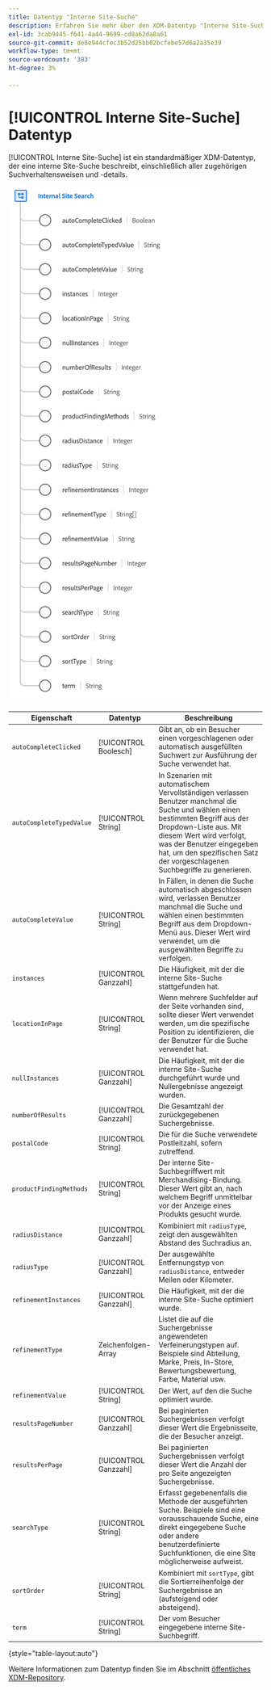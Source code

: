 ```yaml
---
title: Datentyp "Interne Site-Suche"
description: Erfahren Sie mehr über den XDM-Datentyp "Interne Site-Suche".
exl-id: 3cab9445-f641-4a44-9699-cd8a62da8a61
source-git-commit: de8e944cfec3b52d25bb02bcfebe57d6a2a35e39
workflow-type: tm+mt
source-wordcount: '383'
ht-degree: 3%

---
```


# [!UICONTROL Interne Site-Suche] Datentyp

[!UICONTROL Interne Site-Suche] ist ein standardmäßiger XDM-Datentyp, der eine interne Site-Suche beschreibt, einschließlich aller zugehörigen Suchverhaltensweisen und -details.

![](../images/data-types/internal-site-search.png)

| Eigenschaft | Datentyp | Beschreibung |
| --- | --- | --- |
| `autoCompleteClicked` | [!UICONTROL Boolesch] | Gibt an, ob ein Besucher einen vorgeschlagenen oder automatisch ausgefüllten Suchwert zur Ausführung der Suche verwendet hat. |
| `autoCompleteTypedValue` | [!UICONTROL String] | In Szenarien mit automatischem Vervollständigen verlassen Benutzer manchmal die Suche und wählen einen bestimmten Begriff aus der Dropdown-Liste aus. Mit diesem Wert wird verfolgt, was der Benutzer eingegeben hat, um den spezifischen Satz der vorgeschlagenen Suchbegriffe zu generieren. |
| `autoCompleteValue` | [!UICONTROL String] | In Fällen, in denen die Suche automatisch abgeschlossen wird, verlassen Benutzer manchmal die Suche und wählen einen bestimmten Begriff aus dem Dropdown-Menü aus. Dieser Wert wird verwendet, um die ausgewählten Begriffe zu verfolgen. |
| `instances` | [!UICONTROL Ganzzahl] | Die Häufigkeit, mit der die interne Site-Suche stattgefunden hat. |
| `locationInPage` | [!UICONTROL String] | Wenn mehrere Suchfelder auf der Seite vorhanden sind, sollte dieser Wert verwendet werden, um die spezifische Position zu identifizieren, die der Benutzer für die Suche verwendet hat. |
| `nullInstances` | [!UICONTROL Ganzzahl] | Die Häufigkeit, mit der die interne Site-Suche durchgeführt wurde und Nullergebnisse angezeigt wurden. |
| `numberOfResults` | [!UICONTROL Ganzzahl] | Die Gesamtzahl der zurückgegebenen Suchergebnisse. |
| `postalCode` | [!UICONTROL String] | Die für die Suche verwendete Postleitzahl, sofern zutreffend. |
| `productFindingMethods` | [!UICONTROL String] | Der interne Site-Suchbegriffwert mit Merchandising-Bindung. Dieser Wert gibt an, nach welchem Begriff unmittelbar vor der Anzeige eines Produkts gesucht wurde. |
| `radiusDistance` | [!UICONTROL Ganzzahl] | Kombiniert mit `radiusType`, zeigt den ausgewählten Abstand des Suchradius an. |
| `radiusType` | [!UICONTROL Ganzzahl] | Der ausgewählte Entfernungstyp von `radiusDistance`, entweder Meilen oder Kilometer. |
| `refinementInstances` | [!UICONTROL Ganzzahl] | Die Häufigkeit, mit der die interne Site-Suche optimiert wurde. |
| `refinementType` | Zeichenfolgen-Array | Listet die auf die Suchergebnisse angewendeten Verfeinerungstypen auf. Beispiele sind Abteilung, Marke, Preis, In-Store, Bewertungsbewertung, Farbe, Material usw. |
| `refinementValue` | [!UICONTROL String] | Der Wert, auf den die Suche optimiert wurde. |
| `resultsPageNumber` | [!UICONTROL Ganzzahl] | Bei paginierten Suchergebnissen verfolgt dieser Wert die Ergebnisseite, die der Besucher anzeigt. |
| `resultsPerPage` | [!UICONTROL Ganzzahl] | Bei paginierten Suchergebnissen verfolgt dieser Wert die Anzahl der pro Seite angezeigten Suchergebnisse. |
| `searchType` | [!UICONTROL String] | Erfasst gegebenenfalls die Methode der ausgeführten Suche. Beispiele sind eine vorausschauende Suche, eine direkt eingegebene Suche oder andere benutzerdefinierte Suchfunktionen, die eine Site möglicherweise aufweist. |
| `sortOrder` | [!UICONTROL String] | Kombiniert mit `sortType`, gibt die Sortierreihenfolge der Suchergebnisse an (aufsteigend oder absteigend). |
| `term` | [!UICONTROL String] | Der vom Besucher eingegebene interne Site-Suchbegriff. |

{style="table-layout:auto"}

Weitere Informationen zum Datentyp finden Sie im Abschnitt [öffentliches XDM-Repository](https://github.com/adobe/xdm/blob/master/docs/reference/datatypes/internal-site-search.schema.json).
